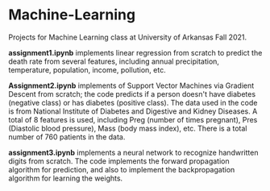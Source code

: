 # Machine-Learning

Projects for Machine Learning class at University of Arkansas Fall 2021.

**assignment1.ipynb** implements linear regression from scratch to predict the death rate from several features, including annual precipitation, temperature, population, income, pollution, etc. 

**Assignment2.ipynb** implements of Support Vector Machines  via Gradient Descent from scratch; the code predicts  if a person doesn't have diabetes (negative class) or has
diabetes (positive class). The data used in the code is from National Institute of Diabetes and Digestive and Kidney Diseases. A total of 8 features is used, including Preg (number of times pregnant), Pres (Diastolic blood pressure), Mass (body mass index), etc. There is a total number of 760 patients in the data.

**assignment3.ipynb** implements a neural network to recognize handwritten digits from scratch. The code implements the forward propagation algorithm for prediction, and also to implement the backpropagation algorithm for learning the weights.
